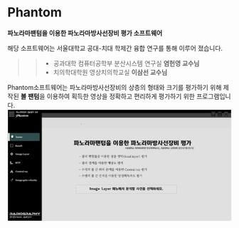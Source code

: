 # Phantom
**파노라마팬텀을 이용한 파노라마방사선장비 평가 소프트웨어**

해당 소프트웨어는 서울대학교 공대-치대 학제간 융합 연구를 통해 이루어 졌습니다.

>>- 공과대학 컴퓨터공학부 분산시스템 연구실   **염헌영 교수님**
>>- 치의학대학원 영상치의학교실              **이삼선 교수님**

Phantom소프트웨어는 파노라마방사선장비의 상층의 형태와 크기를 평가하기 위해 제작된 **볼 팬텀**을 이용하여 획득한 영상을 정확하고 편리하게 평가하기 위한 프로그램입니다. 
![home.jpg](./image/home.jpg)
